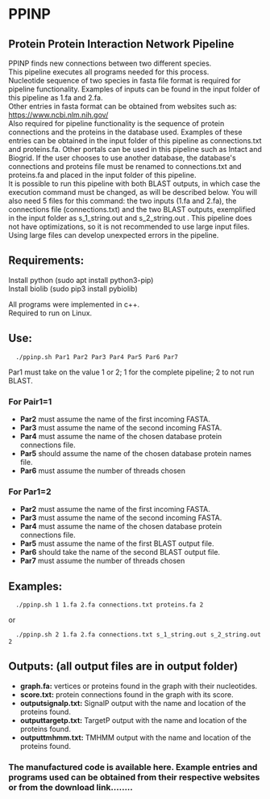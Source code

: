 # PPINP
## Protein Protein Interaction Network Pipeline

PPINP finds new connections between two different species.  
This pipeline executes all programs needed for this process.  
Nucleotide sequence of two species in fasta file format is required for pipeline functionality. Examples of inputs can be found in the input folder of this pipeline as 1.fa and 2.fa.  
Other entries in fasta format can be obtained from websites such as: https://www.ncbi.nlm.nih.gov/  
Also required for pipeline functionality is the sequence of protein connections and the proteins in the database used. Examples of these entries can be obtained in the input folder of this pipeline as connections.txt and proteins.fa.
Other portals can be used in this pipeline such as Intact and Biogrid. If the user chooses to use another database, the database's connections and proteins file must be renamed to connections.txt and proteins.fa and placed in the input folder of this pipeline.  
It is possible to run this pipeline with both BLAST outputs, in which case the execution command must be changed, as will be described below. You will also need 5 files for this command: the two inputs (1.fa and 2.fa), the connections file (connections.txt) and the two BLAST outputs, exemplified in the input folder as s_1_string.out and s_2_string.out .
This pipeline does not have optimizations, so it is not recommended to use large input files. Using large files can develop unexpected errors in the pipeline.  


## Requirements:  
Install python (sudo apt install python3-pip)  
Install biolib (sudo pip3 install pybiolib)  

All programs were implemented in c++.  
Required to run on Linux.  


## Use:  
   
      ./ppinp.sh Par1 Par2 Par3 Par4 Par5 Par6 Par7  

Par1 must take on the value 1 or 2; 1 for the complete pipeline; 2 to not run BLAST.  
  
### For Pair1=1  
- **Par2** must assume the name of the first incoming FASTA.  
- **Par3** must assume the name of the second incoming FASTA.  
- **Par4** must assume the name of the chosen database protein connections file.  
- **Par5** should assume the name of the chosen database protein names file.  
- **Par6** must assume the number of threads chosen  

### For Par1=2  
- **Par2** must assume the name of the first incoming FASTA.  
- **Par3** must assume the name of the second incoming FASTA.  
- **Par4** must assume the name of the chosen database protein connections file.  
- **Par5** must assume the name of the first BLAST output file.  
- **Par6** should take the name of the second BLAST output file.  
- **Par7** must assume the number of threads chosen  


## Examples:  
      ./ppinp.sh 1 1.fa 2.fa connections.txt proteins.fa 2  
or

      ./ppinp.sh 2 1.fa 2.fa connections.txt s_1_string.out s_2_string.out 2  


## Outputs: (all output files are in output folder)  
- **graph.fa:** vertices or proteins found in the graph with their nucleotides.  
- **score.txt:** protein connections found in the graph with its score.  
- **outputsignalp.txt:** SignalP output with the name and location of the proteins found.  
- **outputtargetp.txt:** TargetP output with the name and location of the proteins found.  
- **outputtmhmm.txt:** TMHMM output with the name and location of the proteins found.


### The manufactured code is available here. Example entries and programs used can be obtained from their respective websites or from the download link........
